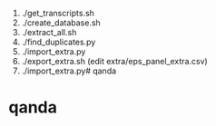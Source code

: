 1. ./get_transcripts.sh
2. ./create_database.sh
3. ./extract_all.sh
4. ./find_duplicates.py
5. ./import_extra.py
6. ./export_extra.sh
(edit extra/eps_panel_extra.csv)
7. ./import_extra.py# qanda
# qanda
